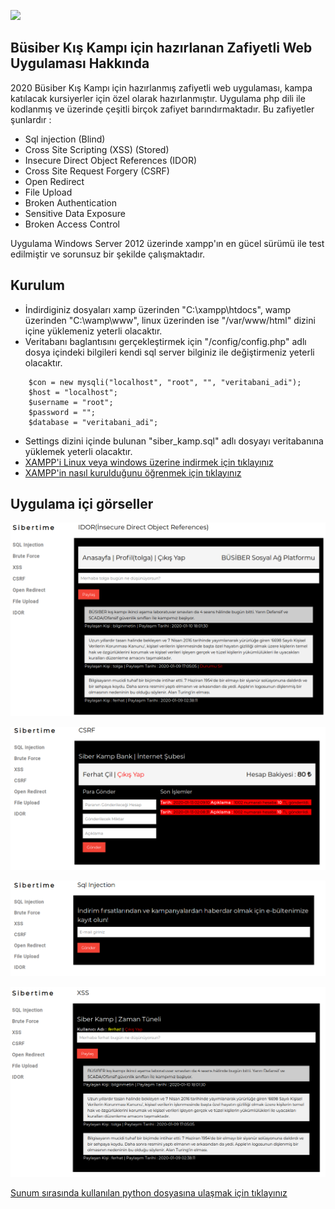 ![](https://raw.githubusercontent.com/sibertime/sibertime-vulnerable-web-application/master/img/readme/logo.png)

## Büsiber Kış Kampı için hazırlanan Zafiyetli Web Uygulaması Hakkında

2020 Büsiber Kış Kampı için hazırlanmış zafiyetli web uygulaması, kampa katılacak kursiyerler için özel olarak hazırlanmıştır. Uygulama php dili ile kodlanmış ve üzerinde çeşitli birçok zafiyet barındırmaktadır. Bu zafiyetler şunlardır :

  - Sql injection (Blind)
  - Cross Site Scripting (XSS) (Stored)
  - Insecure Direct Object References (IDOR)
  - Cross Site Request Forgery (CSRF)
  - Open Redirect
  - File Upload
  - Broken Authentication
  - Sensitive Data Exposure
  - Broken Access Control
  
  Uygulama Windows Server 2012 üzerinde xampp'ın en gücel sürümü ile test edilmiştir ve sorunsuz bir şekilde çalışmaktadır.
  
## Kurulum

  - İndirdiginiz dosyaları xamp üzerinden "C:\xampp\htdocs", wamp üzerinden "C:\wamp\www", linux üzerinden ise "/var/www/html" dizini içine yüklemeniz yeterli olacaktır.
  - Veritabanı baglantısını gerçekleştirmek için "/config/config.php" adlı dosya içindeki bilgileri kendi sql server bilginiz ile değiştirmeniz yeterli olacaktır.
```config.php
    $con = new mysqli("localhost", "root", "", "veritabani_adi");
    $host = "localhost";
    $username = "root";
    $password = "";
    $database = "veritabani_adi";
```
- Settings dizini içinde bulunan "siber_kamp.sql" adlı dosyayı veritabanına yüklemek yeterli olacaktır.
- [XAMPP'i Linux veya windows üzerine indirmek için tıklayınız](https://www.apachefriends.org/tr/download.html "to install xampp") 
- [XAMPP'in nasıl kurulduğunu öğrenmek için tıklayınız](https://www.wikihow.com/Install-XAMPP-for-Windows "How to Install XAMPP") 

## Uygulama içi görseller

[![N|Cybrbook](https://raw.githubusercontent.com/sibertime/busiber-kis-kampi-zafiyetli-web-uygulamasi/master/uploads/idor.png)](https://github.com/sibertime/busiber-kis-kampi-zafiyetli-web-uygulamasi/)


[![N|Cybrbook](https://raw.githubusercontent.com/sibertime/busiber-kis-kampi-zafiyetli-web-uygulamasi/master/uploads/csrf.png)](https://github.com/sibertime/busiber-kis-kampi-zafiyetli-web-uygulamasi/)


[![N|Cybrbook](https://raw.githubusercontent.com/sibertime/busiber-kis-kampi-zafiyetli-web-uygulamasi/master/uploads/sql.png)](https://github.com/sibertime/busiber-kis-kampi-zafiyetli-web-uygulamasi/)


[![N|Cybrbook](https://raw.githubusercontent.com/sibertime/busiber-kis-kampi-zafiyetli-web-uygulamasi/master/uploads/xss.png)](https://github.com/sibertime/busiber-kis-kampi-zafiyetli-web-uygulamasi/)

[Sunum sırasında kullanılan python dosyasına ulaşmak için tıklayınız](https://raw.githubusercontent.com/sibertime/busiber-kis-kampi-zafiyetli-web-uygulamasi/master/python.py "python code") 
